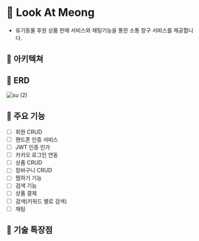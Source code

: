 # 🐶 Look At Meong
-  유기동물 후원 상품 판매 서비스와 채팅기능을 통한 소통 창구 서비스를 제공합니다.

## 💪 아키텍쳐

## 💪 ERD
![su (2)](https://github.com/sunine530/LookAtMeong/assets/133097223/dc8b06f8-5cf6-4e42-bd8f-3e63281f5d79)

## 💪 주요 기능
- [ ] 회원 CRUD
- [ ] 핸드폰 인증 서비스
- [ ] JWT 인증 인가
- [ ] 카카오 로그인 연동
- [ ] 상품 CRUD
- [ ] 장바구니 CRUD
- [ ] 찜하기 기능
- [ ] 검색 기능
- [ ] 상품 결제
- [ ] 검색(키워드 별로 검색)
- [ ] 채팅

## 💪 기술 특장점

